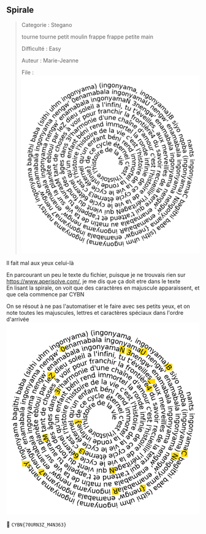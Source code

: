 ## Spirale

> Categorie : Stegano
>
> tourne tourne petit moulin frappe frappe petite main
>
> Difficulté : Easy
>
> Auteur : Marie-Jeanne
>
> File : ![chall_stegano.png](chall_stegano.png)

Il fait mal aux yeux celui-là

En parcourant un peu le texte du fichier, puisque je ne trouvais rien sur https://www.aperisolve.com/, je me dis que ça doit etre dans le texte<br/>
En lisant la spirale, on voit que des caractères en majuscule apparaissent, et que cela commence par CYBN

On se résout à ne pas l'automatiser et le faire avec ses petits yeux, et on note toutes les majuscules, lettres et caractères spéciaux dans l'ordre d'arrivée
![spirale_solved.png](spirale_solved.png)

🚩 `CYBN{70URN3Z_M4N363}`
